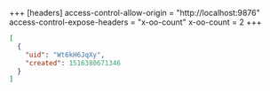 +++
[headers]
access-control-allow-origin = "http://localhost:9876"
access-control-expose-headers = "x-oo-count"
x-oo-count = 2
+++

```json
[
  {
    "uid": "Wt6kH6JqXy",
    "created": 1516380671346
  }
]
```
